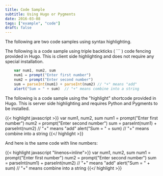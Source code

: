 ```yaml
---
title: Code Sample
subtitle: Using Hugo or Pygments
date: 2016-03-08
tags: ["example", "code"]
draft: false
---
```


The following are two code samples using syntax highlighting.

<!--more-->

The following is a code sample using triple backticks ( ``` ) code fencing provided in Hugo. This is client side highlighting and does not require any special installation.

```javascript
    var num1, num2, sum
    num1 = prompt("Enter first number")
    num2 = prompt("Enter second number")
    sum = parseInt(num1) + parseInt(num2) // "+" means "add"
    alert("Sum = " + sum)  // "+" means combine into a string
```


The following is a code sample using the "highlight" shortcode provided in Hugo. This is server side highlighting and requires Python and Pygments to be installed.

{{< highlight javascript >}}
    var num1, num2, sum
    num1 = prompt("Enter first number")
    num2 = prompt("Enter second number")
    sum = parseInt(num1) + parseInt(num2) // "+" means "add"
    alert("Sum = " + sum)  // "+" means combine into a string
{{</ highlight >}}


And here is the same code with line numbers:

{{< highlight javascript "linenos=inline">}}
    var num1, num2, sum
    num1 = prompt("Enter first number")
    num2 = prompt("Enter second number")
    sum = parseInt(num1) + parseInt(num2) // "+" means "add"
    alert("Sum = " + sum)  // "+" means combine into a string
{{</ highlight >}}
